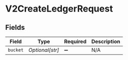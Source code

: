 # V2CreateLedgerRequest


## Fields

| Field              | Type               | Required           | Description        |
| ------------------ | ------------------ | ------------------ | ------------------ |
| `bucket`           | *Optional[str]*    | :heavy_minus_sign: | N/A                |